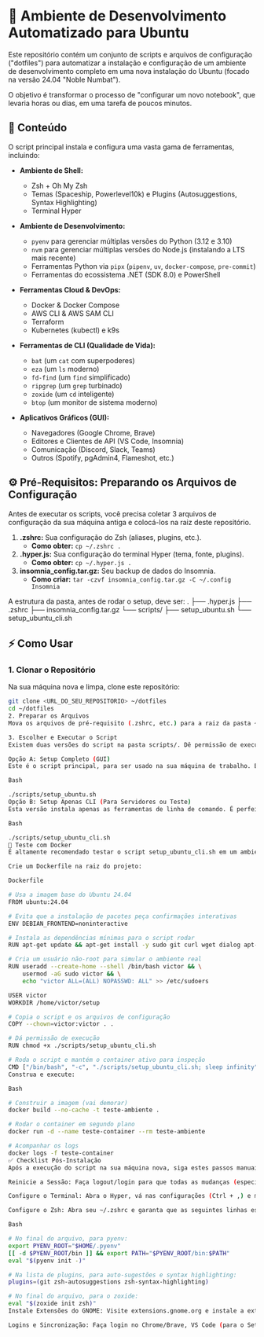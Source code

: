 # 🚀 Ambiente de Desenvolvimento Automatizado para Ubuntu

Este repositório contém um conjunto de scripts e arquivos de configuração ("dotfiles") para automatizar a instalação e configuração de um ambiente de desenvolvimento completo em uma nova instalação do Ubuntu (focado na versão 24.04 "Noble Numbat").

O objetivo é transformar o processo de "configurar um novo notebook", que levaria horas ou dias, em uma tarefa de poucos minutos.

## 📜 Conteúdo

O script principal instala e configura uma vasta gama de ferramentas, incluindo:

* **Ambiente de Shell:**
    * Zsh + Oh My Zsh
    * Temas (Spaceship, Powerlevel10k) e Plugins (Autosuggestions, Syntax Highlighting)
    * Terminal Hyper

* **Ambiente de Desenvolvimento:**
    * `pyenv` para gerenciar múltiplas versões do Python (3.12 e 3.10)
    * `nvm` para gerenciar múltiplas versões do Node.js (instalando a LTS mais recente)
    * Ferramentas Python via `pipx` (`pipenv`, `uv`, `docker-compose`, `pre-commit`)
    * Ferramentas do ecossistema .NET (SDK 8.0) e PowerShell

* **Ferramentas Cloud & DevOps:**
    * Docker & Docker Compose
    * AWS CLI & AWS SAM CLI
    * Terraform
    * Kubernetes (kubectl) e k9s

* **Ferramentas de CLI (Qualidade de Vida):**
    * `bat` (um `cat` com superpoderes)
    * `eza` (um `ls` moderno)
    * `fd-find` (um `find` simplificado)
    * `ripgrep` (um `grep` turbinado)
    * `zoxide` (um `cd` inteligente)
    * `btop` (um monitor de sistema moderno)

* **Aplicativos Gráficos (GUI):**
    * Navegadores (Google Chrome, Brave)
    * Editores e Clientes de API (VS Code, Insomnia)
    * Comunicação (Discord, Slack, Teams)
    * Outros (Spotify, pgAdmin4, Flameshot, etc.)

## ⚙️ Pré-Requisitos: Preparando os Arquivos de Configuração

Antes de executar os scripts, você precisa coletar 3 arquivos de configuração da sua máquina antiga e colocá-los na raiz deste repositório.

1.  **.zshrc:** Sua configuração do Zsh (aliases, plugins, etc.).
    * **Como obter:** `cp ~/.zshrc .`
2.  **.hyper.js:** Sua configuração do terminal Hyper (tema, fonte, plugins).
    * **Como obter:** `cp ~/.hyper.js .`
3.  **insomnia_config.tar.gz:** Seu backup de dados do Insomnia.
    * **Como criar:** `tar -czvf insomnia_config.tar.gz -C ~/.config Insomnia`

A estrutura da pasta, antes de rodar o setup, deve ser:
.
├── .hyper.js
├── .zshrc
├── insomnia_config.tar.gz
└── scripts/
├── setup_ubuntu.sh
└── setup_ubuntu_cli.sh


## ⚡ Como Usar

### 1. Clonar o Repositório
Na sua máquina nova e limpa, clone este repositório:
```bash
git clone <URL_DO_SEU_REPOSITORIO> ~/dotfiles
cd ~/dotfiles
2. Preparar os Arquivos
Mova os arquivos de pré-requisito (.zshrc, etc.) para a raiz da pasta ~/dotfiles, como descrito acima.

3. Escolher e Executar o Script
Existem duas versões do script na pasta scripts/. Dê permissão de execução a elas: chmod +x scripts/*.sh.

Opção A: Setup Completo (GUI)
Este é o script principal, para ser usado na sua máquina de trabalho. Ele instala tudo: ferramentas de linha de comando e todos os aplicativos gráficos.

Bash

./scripts/setup_ubuntu.sh
Opção B: Setup Apenas CLI (Para Servidores ou Teste)
Esta versão instala apenas as ferramentas de linha de comando. É perfeita para testar em um container Docker ou para configurar um servidor de desenvolvimento remoto.

Bash

./scripts/setup_ubuntu_cli.sh
🐳 Teste com Docker
É altamente recomendado testar o script setup_ubuntu_cli.sh em um ambiente Docker para validar as instalações de CLI.

Crie um Dockerfile na raiz do projeto:

Dockerfile

# Usa a imagem base do Ubuntu 24.04
FROM ubuntu:24.04

# Evita que a instalação de pacotes peça confirmações interativas
ENV DEBIAN_FRONTEND=noninteractive

# Instala as dependências mínimas para o script rodar
RUN apt-get update && apt-get install -y sudo git curl wget dialog apt-utils lsb-release

# Cria um usuário não-root para simular o ambiente real
RUN useradd --create-home --shell /bin/bash victor && \
    usermod -aG sudo victor && \
    echo "victor ALL=(ALL) NOPASSWD: ALL" >> /etc/sudoers

USER victor
WORKDIR /home/victor/setup

# Copia o script e os arquivos de configuração
COPY --chown=victor:victor . .

# Dá permissão de execução
RUN chmod +x ./scripts/setup_ubuntu_cli.sh

# Roda o script e mantém o container ativo para inspeção
CMD ["/bin/bash", "-c", "./scripts/setup_ubuntu_cli.sh; sleep infinity"]
Construa e execute:

Bash

# Construir a imagem (vai demorar)
docker build --no-cache -t teste-ambiente .

# Rodar o container em segundo plano
docker run -d --name teste-container --rm teste-ambiente

# Acompanhar os logs
docker logs -f teste-container
✅ Checklist Pós-Instalação
Após a execução do script na sua máquina nova, siga estes passos manuais:

Reinicie a Sessão: Faça logout/login para que todas as mudanças (especialmente o shell Zsh) tenham efeito.

Configure o Terminal: Abra o Hyper, vá nas configurações (Ctrl + ,) e mude a fonte para FiraCode Nerd Font Mono para ter todos os ícones visuais.

Configure o Zsh: Abra seu ~/.zshrc e garanta que as seguintes linhas estão presentes para ativar os plugins e ferramentas:

Bash

# No final do arquivo, para pyenv:
export PYENV_ROOT="$HOME/.pyenv"
[[ -d $PYENV_ROOT/bin ]] && export PATH="$PYENV_ROOT/bin:$PATH"
eval "$(pyenv init -)"

# Na lista de plugins, para auto-sugestões e syntax highlighting:
plugins=(git zsh-autosuggestions zsh-syntax-highlighting)

# No final do arquivo, para o zoxide:
eval "$(zoxide init zsh)"
Instale Extensões do GNOME: Visite extensions.gnome.org e instale a extensão Forge para recriar a experiência de tiling de janelas do Pop!_OS.

Logins e Sincronização: Faça login no Chrome/Brave, VS Code (para o Settings Sync), Slack, etc., e autentique suas CLIs (aws configure, gh auth login, az login).
